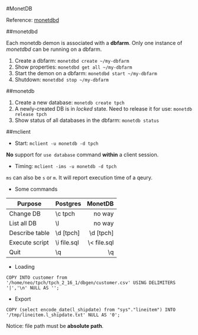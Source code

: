 #MonetDB

Reference: [monetdbd](https://www.monetdb.org/Documentation/monetdbd)

##monetdbd

Each monetdb demon is associated with a **dbfarm**. Only one instance of *monetdbd* can be running on a dbfarm.

1. Create a dbfarm: `monetdbd create ~/my-dbfarm`
2. Show properties: `monetdbd get all ~/my-dbfarm`
3. Start the demon on a dbfarm: `monetdbd start ~/my-dbfarm`
4. Shutdown: `monetdbd stop ~/my-dbfarm`

##monetdb

1. Create a new database: `monetdb create tpch`
2. A newly-created DB is in *locked* state. Need to release it for use: `monetdb release tpch`
3. Show status of all databases in the dbfarm: `monetdb status`

##mclient

+ Start: `mclient -u monetdb -d tpch`

**No** support for `use database` command **within** a client session.

+ Timing: `mclient -ims -u monetdb -d tpch`

`ms` can also be `s` or `m`. It will report execution time of a qeury.

+ Some commands

Purpose        | Postgres    | MonetDB
---------------|-------------|-----------:
Change DB      | \c tpch     | no way
List all DB    | \l          | no way
Describe table | \d [tpch]   | \d [tpch]
Execute script | \i file.sql | \\\< file.sql
Quit           | \q          | \q

+ Loading
```
COPY INTO customer from '/home/neo/tpch/tpch_2_16_1/dbgen/customer.csv' USING DELIMITERS '|','\n' NULL AS '';
```

+ Export
```
COPY (select encode_date(l_shipdate) from "sys"."lineitem") INTO '/tmp/lineitem.l_shipdate.txt' NULL AS '0';
```

Notice: file path must be **absolute path**.

